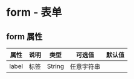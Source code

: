 # form - 表单

## form 属性

| 属性  | 说明 |  类型  |   可选值   | 默认值 |
| :---: | :--: | :----: | :--------: | :----: |
| label | 标签 | String | 任意字符串 |        |
